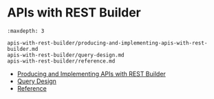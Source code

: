 # APIs with REST Builder

```{toctree}
:maxdepth: 3

apis-with-rest-builder/producing-and-implementing-apis-with-rest-builder.md
apis-with-rest-builder/query-design.md
apis-with-rest-builder/reference.md
```

- [Producing and Implementing APIs with REST Builder](./apis-with-rest-builder/producing-and-implementing-apis-with-rest-builder.md)
- [Query Design](./apis-with-rest-builder/query-design.md)
- [Reference](./apis-with-rest-builder/reference.md)